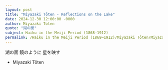 ```yaml
---
layout: post
title: "Miyazaki Tōten - Reflections on the Lake"
date: 2024-12-30 12:00:00 -0000
author: Miyazaki Tōten
quote: "湖の面"
subject: Haiku in the Meiji Period (1868–1912)
permalink: /Haiku in the Meiji Period (1868–1912)/Miyazaki Tōten/Miyazaki Tōten - Reflections on the Lake
---
```


湖の面
鏡のように
星を映す

- Miyazaki Tōten
